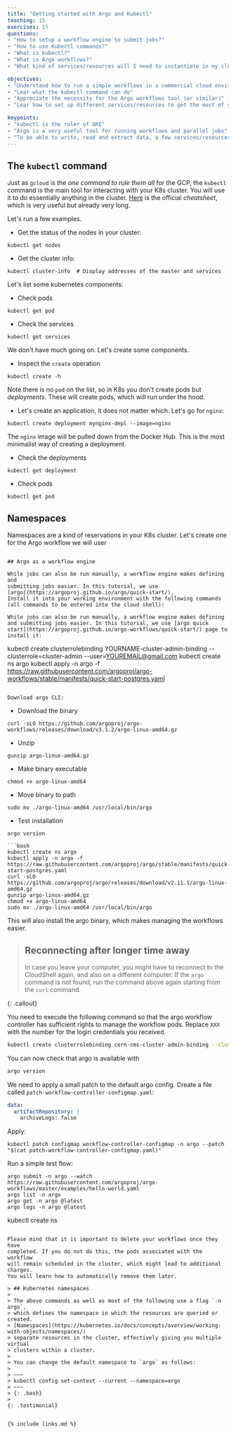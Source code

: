 ```yaml
---
title: "Getting started with Argo and Kubectl"
teaching: 15
exercises: 15
questions:
- "How to setup a workflow engine to submit jobs?"
- "How to use Kubectl commands?"
- "What is kubectl?"
- "What is Argo workflows?"
- "What kind of services/resources will I need to instantiate in my cluster?"

objectives:
- "Understand how to run a simple workflows in a commercial cloud environment"
- "Lear what the kubectl command can do"
- "Appreciate the necessity for the Argo workflows tool (or similar)"
- "Lear how to set up different services/resources to get the most of your cluster"

keypoints:
- "kubectl is the ruler of GKE"
- "Argo is a very useful tool for running workflows and parallel jobs"
- "To be able to write, read and extract data, a few services/resources need to be set up on the GCP"
---
```


## The `kubectl` command

Just as `gcloud` is the *one command to rule them all* for the GCP, the `kubectl` command is the main tool for interacting with your K8s cluster. You will use it to do essentially anything in the cluster. [Here](https://kubernetes.io/docs/reference/kubectl/cheatsheet/) is the official *cheatsheet*, which is very useful but already very long.

Let's run a few examples.

* Get the status of the nodes in your cluster:

```
kubectl get nodes  
```

* Get the cluster info:

```
kubectl cluster-info  # Display addresses of the master and services

```

Let's list some kubernetes components:

* Check pods

```
kubectl get pod
```

* Check the services

```
kubectl get services
```

We don't have much going on.  Let's create some components.

* Inspect the `create` operation

```
kubectl create -h
```
Note there is no `pod` on the list, so in K8s you don't create pods but *deployments*.  These will create pods, which will run under the hood.

* Let's create an application, it does not matter which.  Let's go for `nginx`:

```
kubectl create deployment mynginx-depl --image=nginx
```

The `nginx` image will be pulled down from the Docker Hub.
This is the most minimalist way of creating a deployment.

* Check the deployments

```
kubectl get deployment
```

* Check pods

```
kubectl get pod
```

## Namespaces

Namespaces are a kind of reservations in your K8s cluster.  Let's create one for the Argo workflow we will user

```

## Argo as a workflow engine

While jobs can also be run manually, a workflow engine makes defining and
submitting jobs easier. In this tutorial, we use
[argo](https://argoproj.github.io/argo/quick-start/).
Install it into your working environment with the following commands
(all commands to be entered into the cloud shell):

While jobs can also be run manually, a workflow engine makes defining and submitting jobs easier. In this tutorial, we use [argo quick start](https://argoproj.github.io/argo-workflows/quick-start/) page to install it:

```
kubectl create clusterrolebinding YOURNAME-cluster-admin-binding --clusterrole=cluster-admin --user=YOUREMAIL@gmail.com
kubectl create ns argo
kubectl apply -n argo -f https://raw.githubusercontent.com/argoproj/argo-workflows/stable/manifests/quick-start-postgres.yaml
```

Download argo CLI:

```
* Download the binary
 ```
curl -sLO https://github.com/argoproj/argo-workflows/releases/download/v3.1.2/argo-linux-amd64.gz
```

* Unzip
```
gunzip argo-linux-amd64.gz
```
* Make binary executable
```
chmod +x argo-linux-amd64
```
* Move binary to path
```
sudo mv ./argo-linux-amd64 /usr/local/bin/argo
```
* Test installation
```
argo version
```
```
```bash
kubectl create ns argo
kubectl apply -n argo -f https://raw.githubusercontent.com/argoproj/argo/stable/manifests/quick-start-postgres.yaml
curl -sLO https://github.com/argoproj/argo/releases/download/v2.11.1/argo-linux-amd64.gz
gunzip argo-linux-amd64.gz
chmod +x argo-linux-amd64
sudo mv ./argo-linux-amd64 /usr/local/bin/argo
```

This will also install the argo binary, which makes managing the workflows
easier.

> ## Reconnecting after longer time away
>
> In case you leave your computer, you might have to reconnect to the CloudShell
> again, and also on a different computer. If the `argo` command is not found,
> run the command above again starting from the `curl` command.
>
{: .callout}

You need to execute the following command so that the argo workflow controller
has sufficient rights to manage the workflow pods.
Replace `XXX` with the number for the login credentials you received.

```bash
kubectl create clusterrolebinding cern-cms-cluster-admin-binding --clusterrole=cluster-admin --user=cms-gXXX@arkivum.com
```

You can now check that argo is available with

```bash
argo version
```

We need to apply a small patch to the default argo config. Create a file called
`patch-workflow-controller-configmap.yaml`:

```yaml
data:
  artifactRepository: |
    archiveLogs: false
```

Apply:

```shell
kubectl patch configmap workflow-controller-configmap -n argo --patch "$(cat patch-workflow-controller-configmap.yaml)"
```

Run a simple test flow:

```
argo submit -n argo --watch https://raw.githubusercontent.com/argoproj/argo-workflows/master/examples/hello-world.yaml
argo list -n argo
argo get -n argo @latest
argo logs -n argo @latest
```


kubectl create ns <NAMESPACE>
```

Please mind that it is important to delete your workflows once they have
completed. If you do not do this, the pods associated with the workflow
will remain scheduled in the cluster, which might lead to additional charges.
You will learn how to automatically remove them later.

> ## Kubernetes namespaces
>
> The above commands as well as most of the following use a flag `-n argo`,
> which defines the namespace in which the resources are queried or created.
> [Namespaces](https://kubernetes.io/docs/concepts/overview/working-with-objects/namespaces/)
> separate resources in the cluster, effectively giving you multiple virtual
> clusters within a cluster.
>
> You can change the default namespace to `argo` as follows:
>
> ~~~
> kubectl config set-context --current --namespace=argo
> ~~~
> {: .bash}
>
{: .testimonial}


{% include links.md %}
